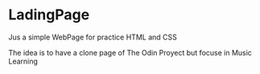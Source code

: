 # LadingPage
Jus a simple WebPage for practice HTML and CSS

The idea is to have a clone page of The Odin Proyect but focuse in Music Learning
